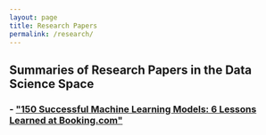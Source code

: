 ```yaml
---
layout: page
title: Research Papers
permalink: /research/
---
```


## Summaries of Research Papers in the Data Science Space

### - [**"150 Successful Machine Learning Models: 6 Lessons Learned at Booking.com"**](/research/150_Successful_ML_models_at_Booking.com.html)
